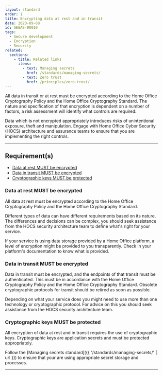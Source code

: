 ```yaml
---
layout: standard
order: 1
title: Encrypting data at rest and in transit
date: 2023-09-08
id: SEGAS-00010
tags:
  - Secure development
  - Encryption
  - Security
related:
  sections:
    - title: Related links
      items:
        - text: Managing secrets
          href: /standards/managing-secrets/
        - text: Zero trust
          href: /principles/zero-trust/
---
```


All data in transit or at rest must be encrypted according to the Home Office Cryptography Policy and the Home Office Cryptography Standard. The nature and specification of that encryption is dependent on a number of factors, a risk assessment will identify what controls are required.

Data which is not encrypted appropriately introduces risks of unintentional exposure, theft and manipulation. Engage with Home Office Cyber Security (HOCS) architecture and assurance teams to ensure that you are implementing the right controls.

---

## Requirement(s)

- [Data at rest MUST be encrypted](#data-at-rest-must-be-encrypted)
- [Data in transit MUST be encrypted](#data-in-transit-must-be-encrypted)
- [Cryptographic keys MUST be protected](#cryptographic-keys-must-be-protected)

### Data at rest MUST be encrypted

All data at rest must be encrypted according to the Home Office Cryptography Policy and the Home Office Cryptography Standard.

Different types of data can have different requirements based on its nature. The differences and decisions can be complex, you should seek assistance from the HOCS security architecture team to define what's right for your service.

If your service is using data storage provided by a Home Office platform, a level of encryption might be provided to you transparently. Check in your platform's documentation to know what is provided.

### Data in transit MUST be encrypted

Data in transit must be encrypted, and the endpoints of that transit must be authenticated. This must be in accordance with the Home Office Cryptography Policy and the Home Office Cryptography Standard. Obsolete cryptographic protocols for transit should be retired as soon as possible.

Depending on what your service does you might need to use more than one technology or cryptographic protocol. For advice on this you should seek assistance from the HOCS security architecture team.

### Cryptographic keys MUST be protected

All encryption of data at rest and in transit requires the use of cryptographic keys. Cryptographic keys are application secrets and must be protected appropriately.

Follow the [Managing secrets standard]({{ '/standards/managing-secrets/' | url }}) to ensure that your are using appropriate secret storage and processes.

---
